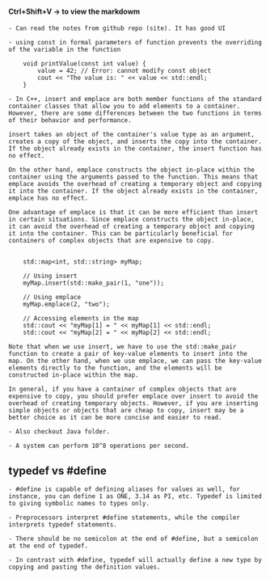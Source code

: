 #### Ctrl+Shift+V -> to view the markdowm

    - Can read the notes from github repo (site). It has good UI

    - using const in formal parameters of function prevents the overriding of the variable in the function

        void printValue(const int value) {
            value = 42; // Error: cannot modify const object
            cout << "The value is: " << value << std::endl;
        }

    - In C++, insert and emplace are both member functions of the standard container classes that allow you to add elements to a container. However, there are some differences between the two functions in terms of their behavior and performance.

    insert takes an object of the container's value type as an argument, creates a copy of the object, and inserts the copy into the container. If the object already exists in the container, the insert function has no effect.

    On the other hand, emplace constructs the object in-place within the container using the arguments passed to the function. This means that emplace avoids the overhead of creating a temporary object and copying it into the container. If the object already exists in the container, emplace has no effect.

    One advantage of emplace is that it can be more efficient than insert in certain situations. Since emplace constructs the object in-place, it can avoid the overhead of creating a temporary object and copying it into the container. This can be particularly beneficial for containers of complex objects that are expensive to copy.


        std::map<int, std::string> myMap;

        // Using insert
        myMap.insert(std::make_pair(1, "one"));

        // Using emplace
        myMap.emplace(2, "two");

        // Accessing elements in the map
        std::cout << "myMap[1] = " << myMap[1] << std::endl;
        std::cout << "myMap[2] = " << myMap[2] << std::endl;

    Note that when we use insert, we have to use the std::make_pair function to create a pair of key-value elements to insert into the map. On the other hand, when we use emplace, we can pass the key-value elements directly to the function, and the elements will be constructed in-place within the map.

    In general, if you have a container of complex objects that are expensive to copy, you should prefer emplace over insert to avoid the overhead of creating temporary objects. However, if you are inserting simple objects or objects that are cheap to copy, insert may be a better choice as it can be more concise and easier to read.

    - Also checkout Java folder.

    - A system can perform 10^8 operations per second.

## typedef vs #define
        

    - #define is capable of defining aliases for values as well, for instance, you can define 1 as ONE, 3.14 as PI, etc. Typedef is limited to giving symbolic names to types only.
    
    - Preprocessors interpret #define statements, while the compiler interprets typedef statements.

    - There should be no semicolon at the end of #define, but a semicolon at the end of typedef.

    - In contrast with #define, typedef will actually define a new type by copying and pasting the definition values.
